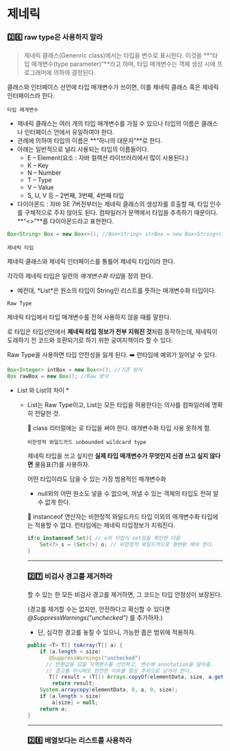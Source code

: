 # 제네릭

### 2️⃣6️⃣ raw type은 사용하지 말라

> 제네릭 클래스(Genenric class)에서는 타입을 변수로 표시한다. 이것을 **“타입 매개변수(type parameter)”**라고 하며, 타입 매개변수는 객체 생성 시에 프로그래머에 의하여 결정된다.

클래스와 인터페이스 선언에 타입 매개변수가 쓰이면, 이를 제네릭 클래스 혹은 제네릭 인터페이스라 한다.



`타입 매개변수`

- 제네릭 클래스는 여러 개의 타입 매개변수를 가질 수 있으나 타입의 이름은 클래스나 인터페이스 안에서 유일하여야 한다.
- 관례에 의하여 타입의 이름은 **“하나의 대문자”**로 한다.
- 아래는 일반적으로 널리 사용되는 타입의 이름들이다.
  - E – Element(요소 : 자바 컬렉션 라이브러리에서 많이 사용된다.)
  - K – Key
  - N – Number
  - T – Type
  - V – Value
  - S, U, V 등 – 2번째, 3번째, 4번째 타입
- 다이아몬드 : 자바 SE 7버전부터는 제네릭 클래스의 생성자를 호출할 때, 타입 인수를 구체적으로 주지 않아도 된다. 컴파일러가 문맥에서 타입을 추측하기 때문이다. **“<>”**를 다이아몬드라고 표현한다.

```java
Box<String> Box = new Box<>(); //Box<String> strBox = new Box<String>();
```



`제네릭 타입`

제네릭 클래스와 제네릭 인터페이스를 통틀어 제네릭 타입이라 한다.

각각의 제네릭 타입은 일련의 *매개변수화 타입*을 정의 한다.

- 예컨대, *List<String>*은 원소의 타입이 String인 리스트를 뜻하는 매개변수화 타입이다.



`Raw Type`

제네릭 타입에서 타입 매개변수를 전혀 사용하지 않을 때를 말한다.

로 타입은 타입선언에서 **제네릭 타입 정보가 전부 지워진 것**처럼 동작하는데, 제네릭이 도래하기 전 코드와 호환되기로 하기 위한 궁여지책이라 할 수 있다.

Raw Type을 사용하면 타입 안전성을 잃게 된다. ➡️ 런타임에 예외가 일어날 수 있다.

```java
Box<Integer> intBox = new Box<>(); //기존 방식
Box rawBox = new Box(); //Raw 방식
```

* List 와 List<Object>의 차이 *

- List는 Raw Type이고, List<Object>는 모든 타입을 허용한다는 의사를 컴파일러에 명확히 전달한 것.

📌 class 리터럴에는 로 타입을 써야 한다. 매개변수화 타입 사용 못하게 함.



`비한정적 와일드카드 unbounded wildcard type`

제네릭 타입을 쓰고 싶지만 **실제 타입 매개변수가 무엇인지 신경 쓰고 싶지 않다면** 물음표(?)를 사용하자. 

어떤 타입이라도 담을 수 있는 가장 범용적인 매개변수화

- null외의 어떤 원소도 넣을 수 없으며, 꺼낼 수 있는 객체의 타입도 전혀 알 수 없게 한다.



📌 instanceof 연산자는 비한정적 와일드카드 타입 이외의 매개변수화 타입에는 적용할 수 없다. 런타임에는 제네릭 타입정보가 지워진다.

```java
if(o instanceof Set){ // o의 타입이 set임을 확인한 다음
	Set<?> s = (Set<?>) o; // 비한정적 와일드카드로 형변환 해야 한다. 
}
```

------



### 2️⃣7️⃣ 비검사 경고를 제거하라

할 수 있는 한 모든 비검사 경고를 제거하면, 그 코드는 타입 안정성이 보장된다.

(경고를 제거할 수는 없지만, 안전하다고 확신할 수 있다면 *@SuppressWarnings("unchecked")* 를 추가하자.)

- 단, 심각한 경고를 놓칠 수 있으니, 가능한 좁은 범위에 적용하자.

```java
public <T> T[] toArray(T[] a) {
    if (a.length < size)
       @SuppressWarnings("unchecked") 
      // 반환값을 담을 지역변수를 선언하고, 변수에 annotation을 달아줌.
      // 경고를 무시해도 안전한 이유를 항상 주석으로 남겨야 한다.
       T[] result = (T[]) Arrays.copyOf(elementData, size, a.getClass());
        return result;
    System.arraycopy(elementData, 0, a, 0, size);
    if (a.length > size)
        a[size] = null;
    return a;
}
```



------



### 2️⃣8️⃣ 배열보다는 리스트를 사용하라



